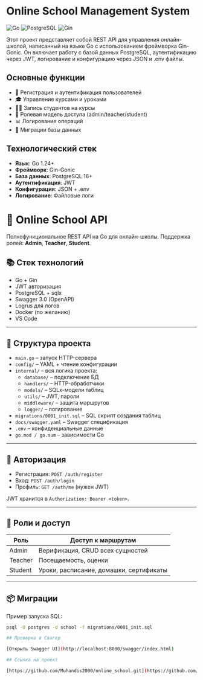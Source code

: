 # Online School Management System

![Go](https://img.shields.io/badge/Go-1.24+-00ADD8?logo=go)
![PostgreSQL](https://img.shields.io/badge/PostgreSQL-16+-4169E1?logo=postgresql)
![Gin](https://img.shields.io/badge/Gin-1.9+-000000?logo=go)

Этот проект представляет собой REST API для управления онлайн-школой, написанный на языке Go с использованием фреймворка Gin-Gonic. Он включает работу с базой данных PostgreSQL, аутентификацию через JWT, логирование и конфигурацию через JSON и .env файлы.

## Основные функции

- 📝 Регистрация и аутентификация пользователей
- 🎓 Управление курсами и уроками
- 👨‍🎓 Запись студентов на курсы
- 🔐 Ролевая модель доступа (admin/teacher/student)
- 📊 Логирование операций
- 🔧 Миграции базы данных

## Технологический стек

- **Язык**: Go 1.24+
- **Фреймворк**: Gin-Gonic
- **База данных**: PostgreSQL 16+
- **Аутентификация**: JWT
- **Конфигурация**: JSON + .env
- **Логирование**: Файловые логи
# 🏫 Online School API

Полнофункциональное REST API на Go для онлайн-школы. Поддержка ролей: **Admin**, **Teacher**, **Student**.

## 📚 Стек технологий

- Go + Gin
- JWT авторизация
- PostgreSQL + sqlx
- Swagger 3.0 (OpenAPI)
- Logrus для логов
- Docker (по желанию)
- VS Code

---

## 📁 Структура проекта

- `main.go` – запуск HTTP-сервера
- `config/` – YAML + чтение конфигурации
- `internal/` – вся логика проекта:
  - `database/` – подключение БД
  - `handlers/` – HTTP-обработчики
  - `models/` – SQLx-модели таблиц
  - `utils/` – JWT, пароли
  - `middleware/` – защита маршрутов
  - `logger/` – логирование
- `migrations/0001_init.sql` – SQL скрипт создания таблиц
- `docs/swagger.yaml` – Swagger спецификация
- `.env` – конфиденциальные данные
- `go.mod / go.sum` – зависимости Go

---

## 🔐 Авторизация

- Регистрация: `POST /auth/register`
- Вход: `POST /auth/login`
- Профиль: `GET /auth/me` (нужен JWT)

JWT хранится в `Authorization: Bearer <token>`.

---

## 👑 Роли и доступ

| Роль      | Доступ к маршрутам                            |
|-----------|-----------------------------------------------|
| Admin     | Верификация, CRUD всех сущностей              |
| Teacher   | Посещаемость, оценки                          |
| Student   | Уроки, расписание, домашки, сертификаты       |

---

## 📦 Миграции

Пример запуска SQL:
```bash
psql -U postgres -d school -f migrations/0001_init.sql

## Проверка в Свагер

[Открыть Swagger UI](http://localhost:8080/swagger/index.html)

## Ссылка на проект

[https://github.com/Muhandis2000/online_school.git](https://github.com/Muhandis2000/online_school.git)
